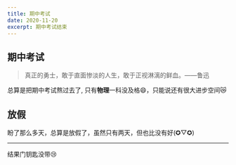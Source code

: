 ```yaml
---
title: 期中考试
date: 2020-11-20
excerpt: 期中考试结束
---
```

## 期中考试
>真正的勇士，敢于直面惨淡的人生，敢于正视淋漓的鲜血。——鲁迅    

总算是把期中考试熬过去了,
只有**物理**一科没及格:smile:，只能说还有很大进步空间:crying_cat_face:
## 放假
盼了那么多天，总算是放假了，虽然只有两天，但也比没有好(✪▽✪)
***
结果门钥匙没带:cry:
